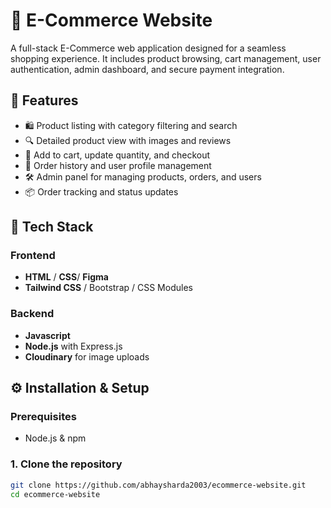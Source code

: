 # 🛒 E-Commerce Website

A full-stack E-Commerce web application designed for a seamless shopping experience. It includes product browsing, cart management, user authentication, admin dashboard, and secure payment integration.

## 🚀 Features

- 🛍️ Product listing with category filtering and search
- 🔍 Detailed product view with images and reviews
- 🛒 Add to cart, update quantity, and checkout
- 🧾 Order history and user profile management
- 🛠️ Admin panel for managing products, orders, and users
- 📦 Order tracking and status updates

## 🧱 Tech Stack

### Frontend
- **HTML** / **CSS**/ **Figma**
- **Tailwind CSS** / Bootstrap / CSS Modules

### Backend
- **Javascript**
- **Node.js** with Express.js
- **Cloudinary** for image uploads

## ⚙️ Installation & Setup

### Prerequisites

- Node.js & npm

### 1. Clone the repository

```bash
git clone https://github.com/abhaysharda2003/ecommerce-website.git
cd ecommerce-website
